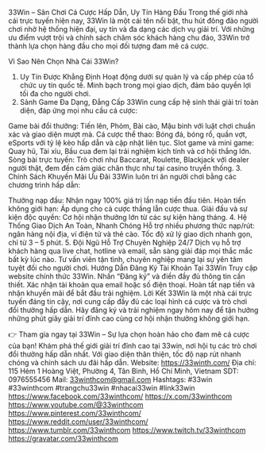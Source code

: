33Win – Sân Chơi Cá Cược Hấp Dẫn, Uy Tín Hàng Đầu
Trong thế giới nhà cái trực tuyến hiện nay, 33Win là một cái tên nổi bật, thu hút đông đảo người chơi nhờ hệ thống hiện đại, uy tín và đa dạng các dịch vụ giải trí. Với những ưu điểm vượt trội và chính sách chăm sóc khách hàng chu đáo, 33Win trở thành lựa chọn hàng đầu cho mọi đối tượng đam mê cá cược.

Vì Sao Nên Chọn Nhà Cái 33Win?
1. Uy Tín Được Khẳng Định
Hoạt động dưới sự quản lý và cấp phép của tổ chức uy tín quốc tế.
Minh bạch trong mọi giao dịch, đảm bảo quyền lợi tối đa cho người chơi.
2. Sảnh Game Đa Dạng, Đẳng Cấp
33Win cung cấp hệ sinh thái giải trí toàn diện, đáp ứng mọi nhu cầu cá cược:

Game bài đổi thưởng: Tiến lên, Phỏm, Bài cào, Mậu binh với luật chơi chuẩn xác và giao diện mượt mà.
Cá cược thể thao: Bóng đá, bóng rổ, quần vợt, eSports với tỷ lệ kèo hấp dẫn và cập nhật liên tục.
Slot game và mini game: Quay hũ, Tài xỉu, Bầu cua đem lại trải nghiệm kịch tính và cơ hội thắng lớn.
Sòng bài trực tuyến: Trò chơi như Baccarat, Roulette, Blackjack với dealer người thật, đem đến cảm giác chân thực như tại casino truyền thống.
3. Chính Sách Khuyến Mãi Ưu Đãi
33Win luôn tri ân người chơi bằng các chương trình hấp dẫn:

Thưởng nạp đầu: Nhận ngay 100% giá trị lần nạp tiền đầu tiên.
Hoàn tiền không giới hạn: Áp dụng cho cả cược thắng lẫn cược thua.
Giải đấu và sự kiện độc quyền: Cơ hội nhận thưởng lớn từ các sự kiện hàng tháng.
4. Hệ Thống Giao Dịch An Toàn, Nhanh Chóng
Hỗ trợ nhiều phương thức nạp/rút: ngân hàng nội địa, ví điện tử và thẻ cào.
Tốc độ xử lý giao dịch nhanh gọn, chỉ từ 3 – 5 phút.
5. Đội Ngũ Hỗ Trợ Chuyên Nghiệp 24/7
Dịch vụ hỗ trợ khách hàng qua live chat, hotline và email, sẵn sàng giải đáp mọi thắc mắc bất kỳ lúc nào.
Tư vấn viên tận tình, chuyên nghiệp mang lại sự yên tâm tuyệt đối cho người chơi.
Hướng Dẫn Đăng Ký Tài Khoản Tại 33Win
Truy cập website chính thức 33Win.
Nhấn “Đăng ký” và điền đầy đủ thông tin cần thiết.
Xác nhận tài khoản qua email hoặc số điện thoại.
Hoàn tất nạp tiền và nhận khuyến mãi để bắt đầu trải nghiệm.
Lời Kết
33Win là một nhà cái trực tuyến đáng tin cậy, nơi cung cấp đầy đủ các loại hình cá cược và trò chơi đổi thưởng hấp dẫn. Hãy đăng ký và trải nghiệm ngay hôm nay để tận hưởng những phút giây giải trí đỉnh cao cùng cơ hội nhận thưởng không giới hạn.

👉 Tham gia ngay tại 33Win – Sự lựa chọn hoàn hảo cho đam mê cá cược của bạn!
Khám phá thế giới giải trí đỉnh cao tại 33win, nơi hội tụ các trò chơi đổi thưởng hấp dẫn nhất. Với giao diện thân thiện, tốc độ nạp rút nhanh chóng và chính sách ưu đãi hấp dẫn.
Website: https://33winth.com/
Địa chỉ: 115 Hẻm 1 Hoàng Việt, Phường 4, Tân Bình, Hồ Chí Minh, Vietnam
SDT: 0976555456
Mail: 33winthcom@gmail.com
Hashtags: #33win #33winthcom  #trangchu33win #nhacai33win #link33win
https://www.facebook.com/33winthcom/
https://x.com/33winthcom
https://www.youtube.com/@33winthcom
https://www.pinterest.com/33winthcom/
https://www.reddit.com/user/33winthcom/
https://www.tumblr.com/33winthcom
https://www.twitch.tv/33winthcom
https://gravatar.com/33winthcom